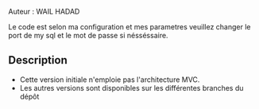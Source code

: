 
Auteur : WAIL HADAD

Le code est selon ma configuration et mes parametres
veuillez changer le port de my sql et le mot de passe si nésséssaire.

## Description

* Cette version initiale n'emploie pas l'architecture MVC.
* Les autres versions sont disponibles sur les différentes branches du dépôt

